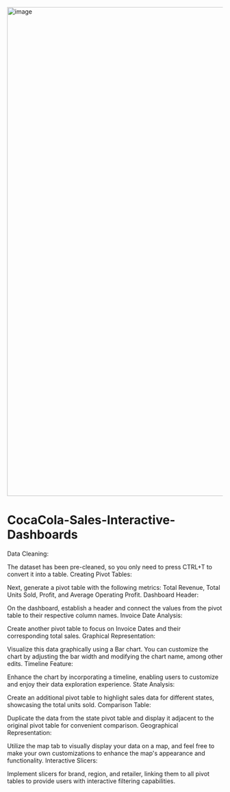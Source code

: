 <img width="1142" alt="image" src="https://github.com/stefanmills/CocaCola-Sales-Interactive-Dashboards/assets/24477861/7d6fdc65-f64e-4286-b12b-a3d94f2e4b16">


# CocaCola-Sales-Interactive-Dashboards
Data Cleaning:

The dataset has been pre-cleaned, so you only need to press CTRL+T to convert it into a table.
Creating Pivot Tables:

Next, generate a pivot table with the following metrics: Total Revenue, Total Units Sold, Profit, and Average Operating Profit.
Dashboard Header:

On the dashboard, establish a header and connect the values from the pivot table to their respective column names.
Invoice Date Analysis:

Create another pivot table to focus on Invoice Dates and their corresponding total sales.
Graphical Representation:

Visualize this data graphically using a Bar chart. You can customize the chart by adjusting the bar width and modifying the chart name, among other edits.
Timeline Feature:

Enhance the chart by incorporating a timeline, enabling users to customize and enjoy their data exploration experience.
State Analysis:

Create an additional pivot table to highlight sales data for different states, showcasing the total units sold.
Comparison Table:

Duplicate the data from the state pivot table and display it adjacent to the original pivot table for convenient comparison.
Geographical Representation:

Utilize the map tab to visually display your data on a map, and feel free to make your own customizations to enhance the map's appearance and functionality.
Interactive Slicers:

Implement slicers for brand, region, and retailer, linking them to all pivot tables to provide users with interactive filtering capabilities.



